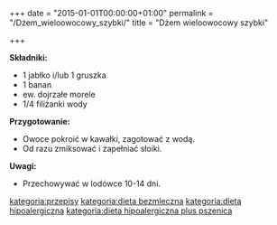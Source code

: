 +++
date = "2015-01-01T00:00:00+01:00"
permalink = "/Dżem_wieloowocowy_szybki/"
title = "Dżem wieloowocowy szybki"

+++

**Składniki:**

-   1 jabłko i/lub 1 gruszka
-   1 banan
-   ew. dojrzałe morele
-   1/4 filiżanki wody

**Przygotowanie:**

-   Owoce pokroić w kawałki, zagotować z wodą.
-   Od razu zmiksować i zapełniać słoiki.

**Uwagi:**

-   Przechowywać w lodówce 10-14 dni.

[kategoria:przepisy](/atopedia/kategoria:przepisy "wikilink") [kategoria:dieta bezmleczna](/atopedia/kategoria:dieta_bezmleczna "wikilink") [kategoria:dieta hipoalergiczna](/atopedia/kategoria:dieta_hipoalergiczna "wikilink") [kategoria:dieta hipoalergiczna plus pszenica](/atopedia/kategoria:dieta_hipoalergiczna_plus_pszenica "wikilink")